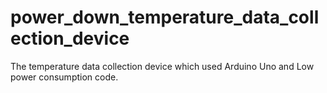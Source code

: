 # power_down_temperature_data_collection_device
The temperature data collection device which used Arduino Uno and Low power consumption code. 

